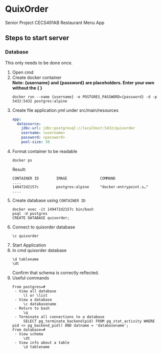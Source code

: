 # QuixOrder
Senior Project CECS491AB Restaurant Menu App

## Steps to start server

### Database
This only needs to be done once.
1. Open cmd
2. Create docker container <br/>
    **Note: {username} and {password} are placeholders. Enter your own without the { }**
    ```
    docker run --name {username} -e POSTGRES_PASSWORD={password} -d -p 5432:5432 postgres:alpine
    ```
3. Create file application.yml under src/main/resources
    ```yaml
    app:
      datasource:
        jdbc-url: jdbc:postgresql://localhost:5432/quixorder
        username: <username>
        password: <password>
        pool-size: 30
    ```
4. Format container to be readable
    ```
    docker ps
    ```
    Result:
    ```
    CONTAINER ID        IMAGE               COMMAND                 ....
    149472d2157c        postgres:alpine     "docker-entrypoint.s…"  ....
    ```
5. Create database using `CONTAINER ID`
    ```
    docker exec -it 149472d2157c bin/bash
    psql -U postgres
    CREATE DATABASE quixorder;
    ```
6. Connect to quixorder database
    ```
    \c quixorder
    ```
7. Start Application
8. In cmd quixorder database
    ```
    \d tablename
    \dt
    ```
    Confirm that schema is correctly reflected.
9. Useful commands <br/>
   ```
   From postgres=#
    - View all database
        \l or \list
    - View a database
        \c databasename
    - Return to bash
        \q
    - Terminate all connections to a database
        SELECT pg_terminate_backend(pid) FROM pg_stat_activity WHERE pid <> pg_backend_pid() AND datname = 'databasename';
   From database=#
    - View schema 
        \dt
    - View info about a table
        \d tablename
   ```